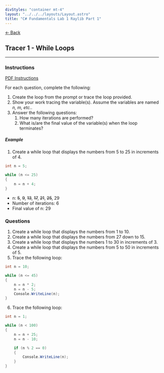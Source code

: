 ```yaml
---
divStyles: "container mt-4"
layout: "../../../layouts/Layout.astro"
title: "C# Fundamentals Lab 1 Raylib Part 1"
---
```


[← Back](/c-sharp-fundamentals/)

## Tracer 1 - While Loops

---

### Instructions

<a href="/courses/c-sharp-fundamentals/tracer-1.pdf" target="_blank">PDF Instructions</a>

For each question, complete the following:

1. Create the loop from the prompt or trace the loop provided.
2. Show your work tracing the variable(s). Assume the variables are named _n, m, etc._.
3. Answer the following questions:
    1. How many iterations are performed?
    2. What is/are the final value of the variable(s) when the loop terminates?

##### Example

1. Create a while loop that displays the numbers from 5 to 25 in increments of 4.

```cs
int n = 5;

while (n <= 25)
{
    n = n + 4;
}
```

- n: ~~5~~, ~~9~~, ~~13~~, ~~17~~, ~~21~~, ~~25~~, 29
- Number of iterations: 6
- Final value of n: 29

### Questions

1. Create a while loop that displays the numbers from 1 to 10.
2. Create a while loop that displays the numbers from 27 down to 15.
3. Create a while loop that displays the numbers 1 to 30 in increments of 3.
4. Create a while loop that displays the numbers from 5 to 50 in increments of 5.
5. Trace the following loop:
```cs
int n = 10;

while (n <= 45)
{
    n = n * 2;
    n = n - 5;
    Console.WriteLine(n);
}
```

6. Trace the following loop:
```cs
int n = 1;

while (n < 100)
{
    n = n + 25;
    n = n - 10;

    if (n % 2 == 0)
    {
        Console.WriteLine(n);
    }
}

```
